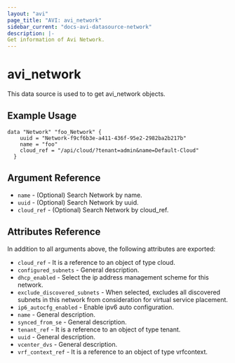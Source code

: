 ```yaml
---
layout: "avi"
page_title: "AVI: avi_network"
sidebar_current: "docs-avi-datasource-network"
description: |-
Get information of Avi Network.
---
```


# avi_network

This data source is used to to get avi_network objects.

## Example Usage

```hcl
data "Network" "foo_Network" {
    uuid = "Network-f9cf6b3e-a411-436f-95e2-2982ba2b217b"
    name = "foo"
    cloud_ref = "/api/cloud/?tenant=admin&name=Default-Cloud"
  }
```

## Argument Reference

* `name` - (Optional) Search Network by name.
* `uuid` - (Optional) Search Network by uuid.
* `cloud_ref` - (Optional) Search Network by cloud_ref.
  
## Attributes Reference

In addition to all arguments above, the following attributes are exported:

* `cloud_ref` - It is a reference to an object of type cloud.
* `configured_subnets` - General description.
* `dhcp_enabled` - Select the ip address management scheme for this network.
* `exclude_discovered_subnets` - When selected, excludes all discovered subnets in this network from consideration for virtual service placement.
* `ip6_autocfg_enabled` - Enable ipv6 auto configuration.
* `name` - General description.
* `synced_from_se` - General description.
* `tenant_ref` - It is a reference to an object of type tenant.
* `uuid` - General description.
* `vcenter_dvs` - General description.
* `vrf_context_ref` - It is a reference to an object of type vrfcontext.


